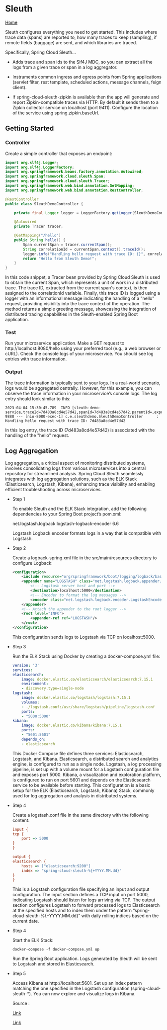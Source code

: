 # Sleuth
 [Home](README.md)

Sleuth configures everything you need to get started. This includes where trace data (spans) are reported to, how many traces to keep (sampling), if remote fields (baggage) are sent, and which libraries are traced.

Specifically, Spring Cloud Sleuth…​

- Adds trace and span ids to the Slf4J MDC, so you can extract all the logs from a given trace or span in a log aggregator.

- Instruments common ingress and egress points from Spring applications (servlet filter, rest template, scheduled actions, message channels, feign client).

- If spring-cloud-sleuth-zipkin is available then the app will generate and report Zipkin-compatible traces via HTTP. By default it sends them to a Zipkin collector service on localhost (port 9411). Configure the location of the service using spring.zipkin.baseUrl.

## Getting Started

### Controller

Create a simple controller that exposes an endpoint:

```java
import org.slf4j.Logger;
import org.slf4j.LoggerFactory;
import org.springframework.beans.factory.annotation.Autowired;
import org.springframework.cloud.sleuth.Span;
import org.springframework.cloud.sleuth.Tracer;
import org.springframework.web.bind.annotation.GetMapping;
import org.springframework.web.bind.annotation.RestController;

@RestController
public class SleuthDemoController {

    private final Logger logger = LoggerFactory.getLogger(SleuthDemoController.class);

    @Autowired
    private Tracer tracer;

    @GetMapping("/hello")
    public String hello() {
        Span currentSpan = tracer.currentSpan();
        String correlationId = currentSpan.context().traceId();
        logger.info("Handling hello request with trace ID: {}", correlationId);
        return "Hello from Sleuth Demo!";
    }
}
```

In this code snippet, a Tracer bean provided by Spring Cloud Sleuth is used to obtain the current Span, which represents a unit of work in a distributed trace. The trace ID, extracted from the current span's context, is then assigned to the correlationId variable. Finally, this trace ID is logged using a logger with an informational message indicating the handling of a "hello" request, providing visibility into the trace context of the operation. The method returns a simple greeting message, showcasing the integration of distributed tracing capabilities in the Sleuth-enabled Spring Boot application.

### Test

Run your microservice application. Make a GET request to http://localhost:8080/hello using your preferred tool (e.g., a web browser or cURL). Check the console logs of your microservice. You should see log entries with trace information.

### Output

The trace information is typically sent to your logs. In a real-world scenario, logs would be aggregated centrally. However, for this example, you can observe the trace information in your microservice’s console logs. The log entry should look similar to this:

```log
2023-04-04 15:30:45.789  INFO [sleuth-demo-service,traceId=7d483a8cd4e57d42,spanId=7d483a8cd4e57d42,parentId=,exportable=true] 9888 --- [nio-8080-exec-1] c.e.sleuthdemo.SleuthDemoController      : Handling hello request with trace ID: 7d483a8cd4e57d42
```

In this log entry, the trace ID (7d483a8cd4e57d42) is associated with the handling of the "hello" request.

## Log Aggregation

Log aggregation, a critical aspect of monitoring distributed systems, involves consolidating logs from various microservices into a central repository for streamlined analysis. Spring Cloud Sleuth seamlessly integrates with log aggregation solutions, such as the ELK Stack (Elasticsearch, Logstash, Kibana), enhancing trace visibility and enabling efficient troubleshooting across microservices.

- Step 1

    To enable Sleuth and the ELK Stack integration, add the following dependencies to your Spring Boot project’s pom.xml:

    <dependency>
        <groupId>net.logstash.logback</groupId>
        <artifactId>logstash-logback-encoder</artifactId>
        <version>6.6</version>
    </dependency>

    Logstash Logback encoder formats logs in a way that is compatible with Logstash.
- Step 2

    Create a logback-spring.xml file in the src/main/resources directory to configure Logback:

    ```xml
    <configuration>
        <include resource="org/springframework/boot/logging/logback/base.xml"/>
        <appender name="LOGSTASH" class="net.logstash.logback.appender.LogstashTcpSocketAppender">
            <!-- Logstash server host and port -->
            <destination>localhost:5000</destination>
            <!-- Encoder to format the log messages -->
            <encoder class="net.logstash.logback.encoder.LogstashEncoder"/>
        </appender>
        <!-- Attach the appender to the root logger -->
        <root level="INFO">
            <appender-ref ref="LOGSTASH"/>
        </root>
    </configuration>
    ```

    This configuration sends logs to Logstash via TCP on localhost:5000.

- Step 3

    Run the ELK Stack using Docker by creating a docker-compose.yml file:

    ```yaml
    version: '3'
    services:
    elasticsearch:
        image: docker.elastic.co/elasticsearch/elasticsearch:7.15.1
        environment:
        - discovery.type=single-node
    logstash:
        image: docker.elastic.co/logstash/logstash:7.15.1
        volumes:
        - ./logstash.conf:/usr/share/logstash/pipeline/logstash.conf
        ports:
        - "5000:5000"
    kibana:
        image: docker.elastic.co/kibana/kibana:7.15.1
        ports:
        - "5601:5601"
        depends_on:
        - elasticsearch
    ```

    This Docker Compose file defines three services: Elasticsearch, Logstash, and Kibana. Elasticsearch, a distributed search and analytics engine, is configured to run as a single node. Logstash, a log processing pipeline, is set up with a volume mount for a Logstash configuration file and exposes port 5000. Kibana, a visualization and exploration platform, is configured to run on port 5601 and depends on the Elasticsearch service to be available before starting. This configuration is a basic setup for the ELK (Elasticsearch, Logstash, Kibana) Stack, commonly used for log aggregation and analysis in distributed systems.

- Step 4

    Create a logstash.conf file in the same directory with the following content:

    ```ini
    input {
    tcp {
        port => 5000
    }
    }

    output {
    elasticsearch {
        hosts => ["elasticsearch:9200"]
        index => "spring-cloud-sleuth-%{+YYYY.MM.dd}"
    }
    }
    ```

    This is a Logstash configuration file specifying an input and output configuration. The input section defines a TCP input on port 5000, indicating Logstash should listen for logs arriving via TCP. The output section configures Logstash to forward processed logs to Elasticsearch at the specified hosts and to index them under the pattern “spring-cloud-sleuth-%{+YYYY.MM.dd}” with daily rolling indices based on the current date.

- Step 4

    Start the ELK Stack:

    ```
    docker-compose -f docker-compose.yml up
    ```

    Run the Spring Boot application. Logs generated by Sleuth will be sent to Logstash and stored in Elasticsearch.

- Step 5

    Access Kibana at http://localhost:5601. Set up an index pattern matching the one specified in the Logstash configuration (spring-cloud-sleuth-*). You can now explore and visualize logs in Kibana.

    Source :

    [Link](https://spring.io/projects/spring-cloud-sleuth)
    
    [Link](https://medium.com/@bubu.tripathy/distributed-tracing-with-spring-cloud-sleuth-and-zipkin-9106c8afd349)